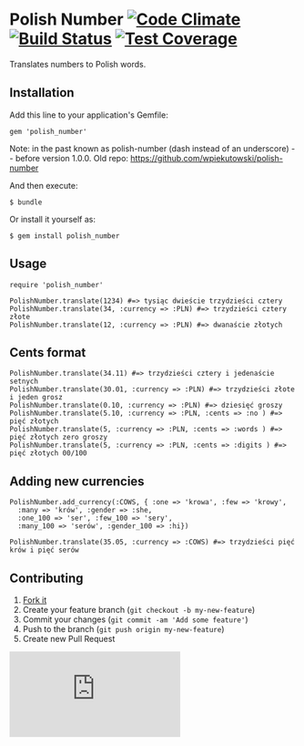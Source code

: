 # Polish Number [![Code Climate](https://codeclimate.com/github/amberbit/polish_number.png)](https://codeclimate.com/github/amberbit/polish_number) [![Build Status](https://travis-ci.org/amberbit/polish_number.png?branch=master)](https://travis-ci.org/amberbit/polish_number) [![Test Coverage](https://codeclimate.com/github/amberbit/polish_number/badges/coverage.svg)](https://codeclimate.com/github/amberbit/polish_number)

Translates numbers to Polish words.

## Installation

Add this line to your application's Gemfile:

    gem 'polish_number'

Note: in the past known as polish-number (dash instead of an underscore) -- before version 1.0.0. Old repo: https://github.com/wpiekutowski/polish-number

And then execute:

    $ bundle

Or install it yourself as:

    $ gem install polish_number

## Usage

    require 'polish_number'

    PolishNumber.translate(1234) #=> tysiąc dwieście trzydzieści cztery
    PolishNumber.translate(34, :currency => :PLN) #=> trzydzieści cztery złote
    PolishNumber.translate(12, :currency => :PLN) #=> dwanaście złotych

## Cents format

    PolishNumber.translate(34.11) #=> trzydzieści cztery i jedenaście setnych
    PolishNumber.translate(30.01, :currency => :PLN) #=> trzydzieści złote i jeden grosz
    PolishNumber.translate(0.10, :currency => :PLN) #=> dziesięć groszy
    PolishNumber.translate(5.10, :currency => :PLN, :cents => :no ) #=> pięć złotych
    PolishNumber.translate(5, :currency => :PLN, :cents => :words ) #=> pięć złotych zero groszy
    PolishNumber.translate(5, :currency => :PLN, :cents => :digits ) #=> pięć złotych 00/100

## Adding new currencies

    PolishNumber.add_currency(:COWS, { :one => 'krowa', :few => 'krowy',
      :many => 'krów', :gender => :she,
      :one_100 => 'ser', :few_100 => 'sery',
      :many_100 => 'serów', :gender_100 => :hi})

    PolishNumber.translate(35.05, :currency => :COWS) #=> trzydzieści pięć krów i pięć serów



## Contributing

1. [Fork it](http://github.com/amberbit/polish_number/fork)
2. Create your feature branch (`git checkout -b my-new-feature`)
3. Commit your changes (`git commit -am 'Add some feature'`)
4. Push to the branch (`git push origin my-new-feature`)
5. Create new Pull Request

[![Analytics](https://ga-beacon.appspot.com/UA-49257773-1/README.md?pixel)](https://github.com/igrigorik/ga-beacon)

